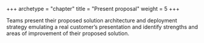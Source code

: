 +++
archetype = "chapter"
title = "Present proposal"
weight = 5
+++

Teams present their proposed solution architecture and deployment strategy emulating a real customer’s presentation and identify strengths and areas of improvement of their proposed solution.

